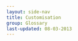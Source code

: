 ```yaml
---
layout: side-nav
title: Customisation
group: Glossary
last-updated: 08-03-2013
---
```



<!-- This Page exists for the creation of the sub-menu only and is not displayed on the site -->